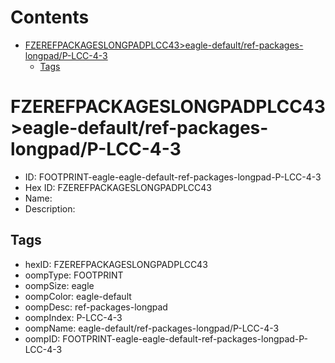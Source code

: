 



Contents
========

* [FZEREFPACKAGESLONGPADPLCC43>eagle-default/ref-packages-longpad/P-LCC-4-3](#fzerefpackageslongpadplcc43eagle-defaultref-packages-longpadp-lcc-4-3)
	* [Tags](#tags)

# FZEREFPACKAGESLONGPADPLCC43>eagle-default/ref-packages-longpad/P-LCC-4-3

- ID: FOOTPRINT-eagle-eagle-default-ref-packages-longpad-P-LCC-4-3
- Hex ID: FZEREFPACKAGESLONGPADPLCC43
- Name: 
- Description: 

## Tags

- hexID: FZEREFPACKAGESLONGPADPLCC43
- oompType: FOOTPRINT
- oompSize: eagle
- oompColor: eagle-default
- oompDesc: ref-packages-longpad
- oompIndex: P-LCC-4-3
- oompName: eagle-default/ref-packages-longpad/P-LCC-4-3
- oompID: FOOTPRINT-eagle-eagle-default-ref-packages-longpad-P-LCC-4-3
